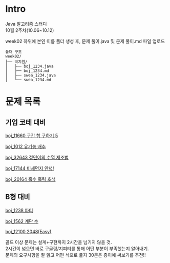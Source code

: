 # Intro

Java 알고리즘 스터디\
10월 2주차(10.06~10.12)

week02 하위에 본인 이름 폴더 생성 후, 문제 풀이.java 및 문제 풀이.md 파일 업로드

```
폴더 구조
week02/
├── 박지원/
│   ├── boj_1234.java
│   ├── boj_1234.md
│   ├── swea_1234.java
│   └── swea_1234.md
```

# 문제 목록

## 기업 코테 대비

[boj_11660 구간 합 구하기 5](https://www.acmicpc.net/problem/11660)

[boj_1012 유기농 배추](https://www.acmicpc.net/problem/1012)

[boj_32643 정민이의 수열 제조법](https://www.acmicpc.net/problem/32643)

[boj_17144 미세먼지 안녕!](https://www.acmicpc.net/problem/17144)

[boj_20164 홀수 홀릭 호석](https://www.acmicpc.net/problem/20164)

## B형 대비

[boj_1238 파티](https://www.acmicpc.net/problem/1238)

[boj_1562 계단 수](https://www.acmicpc.net/problem/1562)

[boj_12100 2048(Easy)](https://www.acmicpc.net/problem/12100)

골드 이상 문제는 설계+구현까지 2시간을 넘기지 않을 것.\
2시간이 넘으면 바로 구글링/지피티를 통해 어떤 부분이 부족했는지 알아내기.\
문제의 요구사항을 잘 읽고 어떤 식으로 풀지 30분은 종이에 써보기를 추천!!
